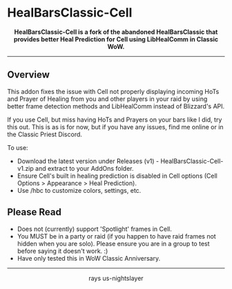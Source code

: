 # HealBarsClassic-Cell

<div align="center">

**HealBarsClassic-Cell is a fork of the abandoned HealBarsClassic that provides better Heal Prediction for Cell using LibHealComm in Classic WoW.**

</div>

---

## Overview

This addon fixes the issue with Cell not properly displaying incoming HoTs and Prayer of Healing from you and other players in your raid by using better frame detection methods and LibHealComm instead of Blizzard's API. 

If you use Cell, but miss having HoTs and Prayers on your bars like I did, try this out. This is as is for now, but if you have any issues, find me online or in the Classic Priest Discord.


To use:


- Download the latest version under Releases (v1) - HealBarsClassic-Cell-v1.zip and extract to your AddOns folder.
- Ensure Cell's built in healing prediction is disabled in Cell options (Cell Options > Appearance > Heal Prediction). 
- Use /hbc to customize colors, settings, etc.


## Please Read

- Does not (currently) support 'Spotlight' frames in Cell.
- You MUST be in a party or raid (if you happen to have raid frames not hidden when you are solo). Please ensure you are in a group to test before saying it doesn't work. :)
- Have only tested this in WoW Classic Anniversary.

---

<div align="center">

rays
us-nightslayer

</div>